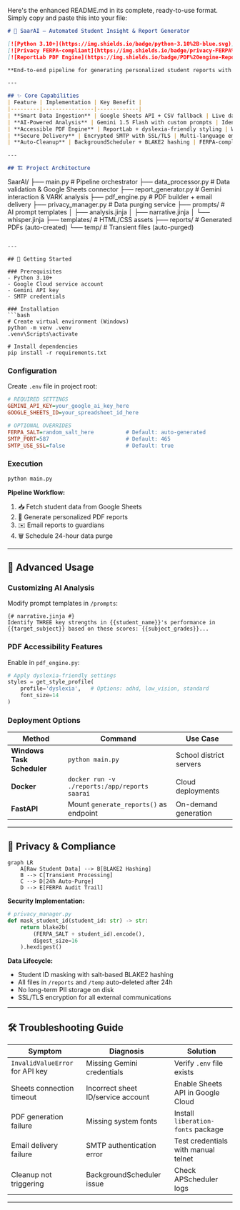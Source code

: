 Here's the enhanced README.md in its complete, ready-to-use format. Simply copy and paste this into your file:

```markdown:d:/SaarAI/README.md
# 🚀 SaarAI – Automated Student Insight & Report Generator

[![Python 3.10+](https://img.shields.io/badge/python-3.10%2B-blue.svg)](https://www.python.org/)
[![Privacy FERPA-compliant](https://img.shields.io/badge/privacy-FERPA%20compliant-green.svg)](https://www2.ed.gov/policy/gen/guid/fpco/ferpa/index.html)
[![ReportLab PDF Engine](https://img.shields.io/badge/PDF%20engine-ReportLab-orange.svg)](https://www.reportlab.com/)

**End-to-end pipeline for generating personalized student reports with AI analysis, PDF generation, and privacy-first data handling.**

---

## ✨ Core Capabilities
| Feature | Implementation | Key Benefit |
|---------|----------------|-------------|
| **Smart Data Ingestion** | Google Sheets API + CSV fallback | Live data sync or offline testing |
| **AI-Powered Analysis** | Gemini 1.5 Flash with custom prompts | Identifies strengths/weaknesses in 8+ languages |
| **Accessible PDF Engine** | ReportLab + dyslexia-friendly styling | WCAG 2.1 compliant outputs |
| **Secure Delivery** | Encrypted SMTP with SSL/TLS | Multi-language email delivery |
| **Auto-Cleanup** | BackgroundScheduler + BLAKE2 hashing | FERPA-compliant data lifecycle |

---

## 🏗️ Project Architecture
```
SaarAI/
├── main.py                 # Pipeline orchestrator
├── data_processor.py       # Data validation & Google Sheets connector
├── report_generator.py     # Gemini interaction & VARK analysis
├── pdf_engine.py           # PDF builder + email delivery
├── privacy_manager.py      # Data purging service
├── prompts/                # AI prompt templates
│   ├── analysis.jinja
│   ├── narrative.jinja
│   └── whisper.jinja
├── templates/              # HTML/CSS assets
├── reports/                # Generated PDFs (auto-created)
└── temp/                   # Transient files (auto-purged)
```

---

## 🚀 Getting Started

### Prerequisites
- Python 3.10+
- Google Cloud service account
- Gemini API key
- SMTP credentials

### Installation
```bash
# Create virtual environment (Windows)
python -m venv .venv
.venv\Scripts\activate

# Install dependencies
pip install -r requirements.txt
```

### Configuration
Create `.env` file in project root:
```ini
# REQUIRED SETTINGS
GEMINI_API_KEY=your_google_ai_key_here
GOOGLE_SHEETS_ID=your_spreadsheet_id_here

# OPTIONAL OVERRIDES
FERPA_SALT=random_salt_here          # Default: auto-generated
SMTP_PORT=587                        # Default: 465
SMTP_USE_SSL=false                   # Default: true
```

### Execution
```bash
python main.py
```

**Pipeline Workflow:**
1. 📥 Fetch student data from Google Sheets
2. 🤖 Generate personalized PDF reports
3. ✉️ Email reports to guardians
4. 🗑️ Schedule 24-hour data purge

---

## 🔧 Advanced Usage

### Customizing AI Analysis
Modify prompt templates in `/prompts`:
```jinja
{# narrative.jinja #}
Identify THREE key strengths in {{student_name}}'s performance in 
{{target_subject}} based on these scores: {{subject_grades}}...
```

### PDF Accessibility Features
Enable in `pdf_engine.py`:
```python
# Apply dyslexia-friendly settings
styles = get_style_profile(
    profile='dyslexia',   # Options: adhd, low_vision, standard
    font_size=14
)
```

### Deployment Options
| Method | Command | Use Case |
|--------|---------|----------|
| **Windows Task Scheduler** | `python main.py` | School district servers |
| **Docker** | `docker run -v ./reports:/app/reports saarai` | Cloud deployments |
| **FastAPI** | Mount `generate_reports()` as endpoint | On-demand generation |

---

## 🔐 Privacy & Compliance
```mermaid
graph LR
    A[Raw Student Data] --> B[BLAKE2 Hashing]
    B --> C[Transient Processing]
    C --> D[24h Auto-Purge]
    D --> E[FERPA Audit Trail]
```

**Security Implementation:**
```python
# privacy_manager.py
def mask_student_id(student_id: str) -> str:
    return blake2b(
        (FERPA_SALT + student_id).encode(),
        digest_size=16
    ).hexdigest()
```

**Data Lifecycle:**
- Student ID masking with salt-based BLAKE2 hashing
- All files in `/reports` and `/temp` auto-deleted after 24h
- No long-term PII storage on disk
- SSL/TLS encryption for all external communications

---

## 🛠️ Troubleshooting Guide

| Symptom | Diagnosis | Solution |
|---------|-----------|----------|
| `InvalidValueError` for API key | Missing Gemini credentials | Verify `.env` file exists |
| Sheets connection timeout | Incorrect sheet ID/service account | Enable Sheets API in Google Cloud |
| PDF generation failure | Missing system fonts | Install `liberation-fonts` package |
| Email delivery failure | SMTP authentication error | Test credentials with manual telnet |
| Cleanup not triggering | BackgroundScheduler issue | Check APScheduler logs |

---
